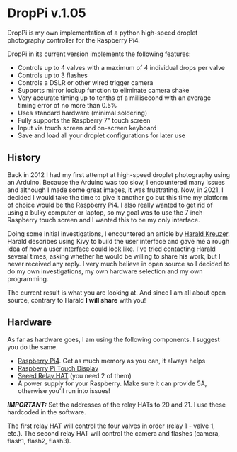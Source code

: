 # DropPi v.1.05 #

DropPi is my own implementation of a python high-speed droplet photography controller for the Raspberry Pi4.

DropPi in its current version implements the following features:

- Controls up to 4 valves with a maximum of 4 individual drops per valve
- Controls up to 3 flashes
- Controls a DSLR or other wired trigger camera
- Supports mirror lockup function to eliminate camera shake
- Very accurate timing up to tenths of a millisecond with an average timing error of no more than 0.5%
- Uses standard hardware (minimal soldering)
- Fully supports the Raspberry 7" touch screen
- Input via touch screen and on-screen keyboard
- Save and load all your droplet configurations for later use

## History ##

Back in 2012 I had my first attempt at high-speed droplet photography using an Arduino. Because the Arduino was too slow, I encountered many issues and although I made some great images, it was frustrating.
Now, in 2021, I decided I would take the time to give it another go but this time my platform of choice would be the Raspberry Pi4. 
I also really wanted to get rid of using a bulky computer or laptop, so my goal was to use the 7 inch Raspberry touch screen and I wanted this to be my only interface.

Doing some initial investigations, I encountered an article by [Harald Kreuzer](https://www.haraldkreuzer.net/en/news/photographing-water-drops-raspberry-pi-control-device). Harald describes using Kivy to build the user interface and gave me a rough idea of how a user interface could look like. 
I've tried contacting Harald several times, asking whether he would be willing to share his work, but I never received any reply. I very much believe in open source so I decided to do my own investigations, my own hardware selection and my own programming.

The current result is what you are looking at. And since I am all about open source, contrary to Harald **I will share** with you!

## Hardware ##

As far as hardware goes, I am using the following components. I suggest you do the same.

- [Raspberry Pi4](https://www.raspberrypi.com/products/raspberry-pi-4-model-b/). Get as much memory as you can, it always helps
- [Raspberry Pi Touch Display](https://www.raspberrypi.com/products/raspberry-pi-touch-display/)
- [Seeed Relay HAT](https://wiki.seeedstudio.com/Raspberry_Pi_Relay_Board_v1.0/) (you need 2 of them)
- A power supply for your Raspberry. Make sure it can provide 5A, otherwise you'll run into issues!

**_IMPORTANT:_** Set the addresses of the relay HATs to 20 and 21. I use these hardcoded in the software.

The first relay HAT will control the four valves in order (relay 1 - valve 1, etc.).
The second relay HAT will control the camera and flashes (camera, flash1, flash2, flash3).


